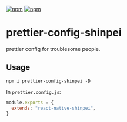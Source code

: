 
[![npm](https://img.shields.io/npm/v/prettier-config-shinpei.svg?style=flat-square)](https://www.npmjs.com/package/prettier-config-shinpei)
[![npm](https://img.shields.io/npm/dm/prettier-config-shinpei.svg?style=flat-square&colorB=007ec6)](https://www.npmjs.com/package/prettier-config-shinpei)

# prettier-config-shinpei
prettier config for troublesome people.


## Usage

```
npm i prettier-config-shinpei -D
```

In `prettier.config.js`:

```javascript
module.exports = {
  extends: "react-native-shinpei",
}
```
